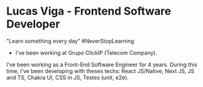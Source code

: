 # Lucas Viga - Frontend Software Developer

"Learn something every day" #NeverStopLearning

- I've been working at Grupo ClickIP (Telecom Company).

I’ve been working as a Front-End Software Engineer for 4 years. During this time, I’ve been developing with theses techs: React JS/Native, Next JS, JS and TS, Chakra UI, CSS in JS, Testes (unit, e2e).

<!-- [![Anurag's GitHub stats](https://github-readme-stats.vercel.app/api?username=anuraghazra)](https://github.com/lucasviga/github-readme-stats) -->

<!--
**lucasviga/lucasviga** is a ✨ _special_ ✨ repository because its `README.md` (this file) appears on your GitHub profile.

Here are some ideas to get you started:

- 🔭 I’m currently working on ...
- 🌱 I’m currently learning ...
- 👯 I’m looking to collaborate on ...
- 🤔 I’m looking for help with ...
- 💬 Ask me about ...
- 📫 How to reach me: ...
- 😄 Pronouns: ...
- ⚡ Fun fact: ...
-->
